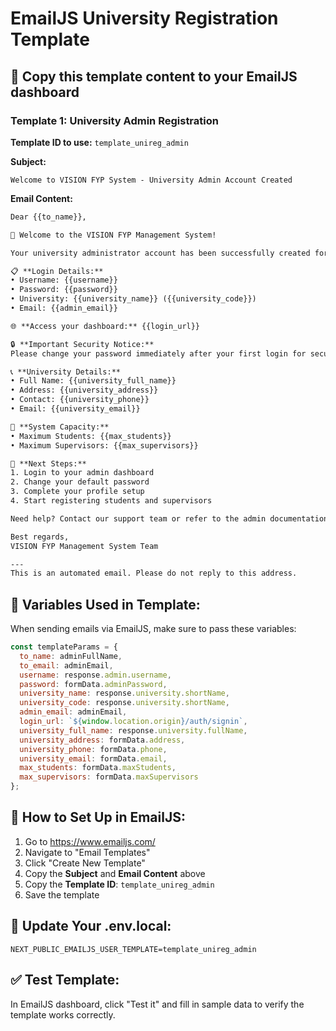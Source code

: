 # EmailJS University Registration Template

## 📧 Copy this template content to your EmailJS dashboard

### Template 1: University Admin Registration
**Template ID to use:** `template_unireg_admin`

**Subject:**
```
Welcome to VISION FYP System - University Admin Account Created
```

**Email Content:**
```html
Dear {{to_name}},

🎉 Welcome to the VISION FYP Management System!

Your university administrator account has been successfully created for {{university_name}}.

📋 **Login Details:**
• Username: {{username}}
• Password: {{password}}
• University: {{university_name}} ({{university_code}})
• Email: {{admin_email}}

🌐 **Access your dashboard:** {{login_url}}

🔒 **Important Security Notice:**
Please change your password immediately after your first login for security purposes.

📞 **University Details:**
• Full Name: {{university_full_name}}
• Address: {{university_address}}
• Contact: {{university_phone}}
• Email: {{university_email}}

👥 **System Capacity:**
• Maximum Students: {{max_students}}
• Maximum Supervisors: {{max_supervisors}}

🚀 **Next Steps:**
1. Login to your admin dashboard
2. Change your default password
3. Complete your profile setup
4. Start registering students and supervisors

Need help? Contact our support team or refer to the admin documentation.

Best regards,
VISION FYP Management System Team

---
This is an automated email. Please do not reply to this address.
```

## 🔧 Variables Used in Template:

When sending emails via EmailJS, make sure to pass these variables:

```javascript
const templateParams = {
  to_name: adminFullName,
  to_email: adminEmail,
  username: response.admin.username,
  password: formData.adminPassword,
  university_name: response.university.shortName,
  university_code: response.university.shortName,
  admin_email: adminEmail,
  login_url: `${window.location.origin}/auth/signin`,
  university_full_name: response.university.fullName,
  university_address: formData.address,
  university_phone: formData.phone,
  university_email: formData.email,
  max_students: formData.maxStudents,
  max_supervisors: formData.maxSupervisors
};
```

## 📝 How to Set Up in EmailJS:

1. Go to https://www.emailjs.com/
2. Navigate to "Email Templates"
3. Click "Create New Template"
4. Copy the **Subject** and **Email Content** above
5. Copy the **Template ID**: `template_unireg_admin`
6. Save the template

## 🔄 Update Your .env.local:

```env
NEXT_PUBLIC_EMAILJS_USER_TEMPLATE=template_unireg_admin
```

## ✅ Test Template:

In EmailJS dashboard, click "Test it" and fill in sample data to verify the template works correctly.

